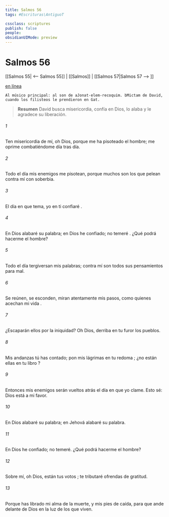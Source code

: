 ```yaml
---
title: Salmos 56
tags: #Escrituras\AntiguoT

cssclass: scriptures
publish: false
people:
obsidianUIMode: preview
---
```


# Salmos 56
[[Salmos 55| <-- Salmos 55]] | [[Salmos]] | [[Salmos 57|Salmos 57 --> ]]

[en línea](https://churchofjesuschrist.org/study/scriptures/ot/ps/56?lang=spa)

```
Al músico principal: al son de aJonat-elem-recoquim. bMictam de David, cuando los filisteos le prendieron en Gat.
```

> __Resumen__
David busca misericordia, confía en Dios, lo alaba y le agradece su liberación.

###### 1 
Ten misericordia de mí, oh Dios, porque me ha pisoteado el hombre;
me oprime combatiéndome día tras día.

###### 2 
Todo el día mis enemigos me pisotean,
porque muchos son los que pelean contra mí con soberbia.

###### 3 
El día en que tema,
yo en ti 
confiaré
.

###### 4 
En Dios alabaré su palabra;
en Dios he confiado; no 
temeré
.
¿Qué podrá hacerme el hombre?

###### 5 
Todo el día tergiversan mis palabras;
contra mí son todos sus pensamientos para mal.

###### 6 
Se reúnen, se esconden,
miran atentamente mis pasos,
como quienes 
acechan mi vida
.

###### 7 
¿Escaparán ellos por la iniquidad?
Oh Dios, derriba en tu furor los pueblos.

###### 8 
Mis andanzas tú has contado;
pon mis lágrimas en tu 
redoma
;
¿no están ellas en tu 
libro
?

###### 9 
Entonces mis enemigos serán vueltos atrás el día en que yo clame.
Esto sé: Dios está a mi favor.

###### 10 
En Dios alabaré 
su
 palabra;
en Jehová alabaré 
su
 palabra.

###### 11 
En Dios he confiado; no temeré.
¿Qué podrá hacerme el hombre?

###### 12 
Sobre mí, oh Dios, están tus 
votos
;
te tributaré ofrendas de gratitud.

###### 13 
Porque has librado mi alma de la muerte,
y mis pies de caída,
para que 
ande
 delante de Dios
en la luz de los que viven.

